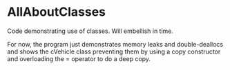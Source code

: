 # AllAboutClasses
 Code demonstrating use of classes. Will embellish in time.

For now, the program just demonstrates memory leaks and double-deallocs and shows the cVehicle class preventing them by using a copy constructor and overloading the = operator to do a deep copy.
